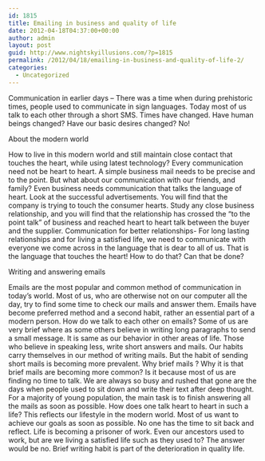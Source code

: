 ```yaml
---
id: 1815
title: Emailing in business and quality of life
date: 2012-04-18T04:37:00+00:00
author: admin
layout: post
guid: http://www.nightskyillusions.com/?p=1815
permalink: /2012/04/18/emailing-in-business-and-quality-of-life-2/
categories:
  - Uncategorized
---
```

Communication in earlier days &#8211; There was a time when during prehistoric times, people used to communicate in sign languages. Today most of us talk to each other through a short SMS. Times have changed. Have human beings changed? Have our basic desires changed? No!

About the modern world

How to live in this modern world and still maintain close contact that touches the heart, while using latest technology? Every communication need not be heart to heart. A simple business mail needs to be precise and to the point. But what about our communication with our friends, and family? Even business needs communication that talks the language of heart. Look at the successful advertisements. You will find that the company is trying to touch the consumer hearts. Study any close business relationship, and you will find that the relationship has crossed the &#8220;to the point talk&#8221; of business and reached heart to heart talk between the buyer and the supplier. Communication for better relationships- For long lasting relationships and for living a satisfied life, we need to communicate with everyone we come across in the language that is dear to all of us. That is the language that touches the heart! How to do that? Can that be done?

Writing and answering emails

Emails are the most popular and common method of communication in today&#8217;s world. Most of us, who are otherwise not on our computer all the day, try to find some time to check our mails and answer them. Emails have become preferred method and a second habit, rather an essential part of a modern person. How do we talk to each other on emails? Some of us are very brief where as some others believe in writing long paragraphs to send a small message. It is same as our behavior in other areas of life. Those who believe in speaking less, write short answers and mails. Our habits carry themselves in our method of writing mails. But the habit of sending short mails is becoming more prevalent. Why brief mails ? Why it is that brief mails are becoming more common? Is it because most of us are finding no time to talk. We are always so busy and rushed that gone are the days when people used to sit down and write their text after deep thought. For a majority of young population, the main task is to finish answering all the mails as soon as possible. How does one talk heart to heart in such a life? This reflects our lifestyle in the modern world. Most of us want to achieve our goals as soon as possible. No one has the time to sit back and reflect. Life is becoming a prisoner of work. Even our ancestors used to work, but are we living a satisfied life such as they used to? The answer would be no. Brief writing habit is part of the deterioration in quality life.